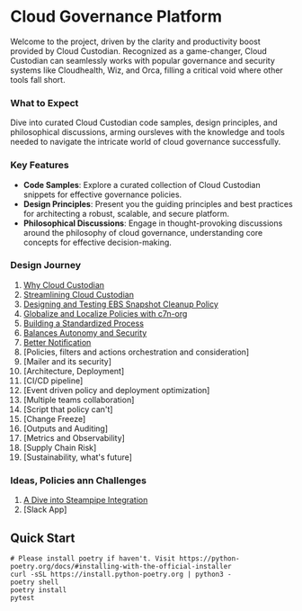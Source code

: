 # Cloud Governance Platform

Welcome to the project, driven by the clarity and productivity boost provided by Cloud Custodian. Recognized as a game-changer, Cloud Custodian can seamlessly works with popular governance and security systems like Cloudhealth, Wiz, and Orca, filling a critical void where other tools fall short.

### What to Expect

Dive into curated Cloud Custodian code samples, design principles, and philosophical discussions, arming oursleves with the knowledge and tools needed to navigate the intricate world of cloud governance successfully.

### Key Features

- **Code Samples**: Explore a curated collection of Cloud Custodian snippets for effective governance policies.
- **Design Principles**: Present you the guiding principles and best practices for architecting a robust, scalable, and secure platform.
- **Philosophical Discussions**: Engage in thought-provoking discussions around the philosophy of cloud governance, understanding core concepts for effective decision-making.

### Design Journey

1. [Why Cloud Custodian](docs/journey/01-why-cloud-custodian.md)
1. [Streamlining Cloud Custodian](docs/journey/02-streamlining-cloud-custodian.md)
1. [Designing and Testing EBS Snapshot Cleanup Policy](docs/journey/03-designing-and-testing-ebs-snapshot-cleanup-policy.md)
1. [Globalize and Localize Policies with c7n-org](docs/journey/04-globalize-and-localize-policies.md)
1. [Building a Standardized Process](docs/journey/05-building-a-standardized-process.md)
1. [Balances Autonomy and Security](docs/journey/06-balances-autonomy-and-security.md)
1. [Better Notification](docs/journey/07-better-notification.md)
1. [Policies, filters and actions orchestration and consideration]
1. [Mailer and its security]
1. [Architecture, Deployment]
1. [CI/CD pipeline]
1. [Event driven policy and deployment optimization]
1. [Multiple teams collaboration]
1. [Script that policy can't]
1. [Change Freeze]
1. [Outputs and Auditing]
1. [Metrics and Observability]
1. [Supply Chain Risk]
1. [Sustainability, what's future]

### Ideas, Policies ann Challenges

1. [A Dive into Steampipe Integration](docs/ideas/steampipe-integration.md)
1. [Slack App]

## Quick Start

```shell
# Please install poetry if haven't. Visit https://python-poetry.org/docs/#installing-with-the-official-installer
curl -sSL https://install.python-poetry.org | python3 -
poetry shell
poetry install
pytest
```
